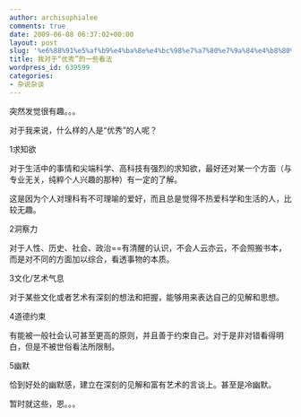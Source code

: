 ```yaml
---
author: archisophialee
comments: true
date: 2009-06-08 06:37:02+00:00
layout: post
slug: '%e6%88%91%e5%af%b9%e4%ba%8e%e4%bc%98%e7%a7%80%e7%9a%84%e4%b8%80%e4%ba%9b%e7%9c%8b%e6%b3%95'
title: 我对于“优秀”的一些看法
wordpress_id: 639599
categories:
- 杂说杂谈
---
```


突然发觉很有趣。。。

 

对于我来说，什么样的人是“优秀”的人呢？

 

1求知欲

 

对于生活中的事情和尖端科学、高科技有强烈的求知欲，最好还对某一个方面（与专业无关，纯粹个人兴趣的那种）有一定的了解。

 

这是因为个人对理科有不可理喻的爱好，而且总是觉得不热爱科学和生活的人，比较无趣。

 

2洞察力

 

对于人性、历史、社会、政治==有清醒的认识，不会人云亦云，不会照搬书本，而是对不同的方面加以综合，看透事物的本质。

 

3文化/艺术气息

 

对于某些文化或者艺术有深刻的想法和把握，能够用来表达自己的见解和思想。

 

4道德约束

 

有能被一般社会认可甚至更高的原则，并且善于约束自己。对于是非对错看得明白，但是不被世俗看法所限制。

 

5幽默

 

恰到好处的幽默感，建立在深刻的见解和富有艺术的言谈上。甚至是冷幽默。

 

暂时就这些，恩。。。
